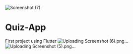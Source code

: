 ![Screenshot (7)](https://github.com/raz-0001/Quiz-App/assets/95950334/2bb46ca7-16f2-45cb-9142-0bc83c28fc86)
# Quiz-App
First project using Flutter
![Uploading Screenshot (6).png…]()
![Uploading Screenshot (5).png…]()
